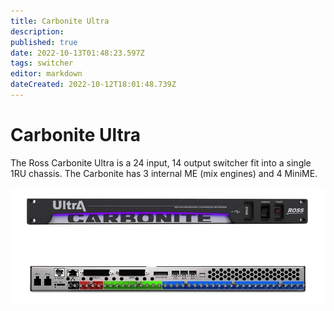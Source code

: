 ```yaml
---
title: Carbonite Ultra
description: 
published: true
date: 2022-10-13T01:48:23.597Z
tags: switcher
editor: markdown
dateCreated: 2022-10-12T18:01:48.739Z
---
```


# Carbonite Ultra
The Ross Carbonite Ultra is a 24 input, 14 output switcher fit into a single 1RU chassis. The Carbonite has 3 internal ME (mix engines) and 4 MiniME.

![ross_carbonite_ultra_alpha.png](/ross_carbonite_ultra_alpha.png)
